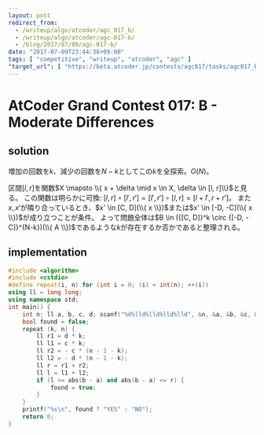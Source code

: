 ```yaml
---
layout: post
redirect_from:
  - /writeup/algo/atcoder/agc_017_b/
  - /writeup/algo/atcoder/agc-017-b/
  - /blog/2017/07/09/agc-017-b/
date: "2017-07-09T23:44:36+09:00"
tags: [ "competitive", "writeup", "atcoder", "agc" ]
"target_url": [ "https://beta.atcoder.jp/contests/agc017/tasks/agc017_b" ]
---
```


# AtCoder Grand Contest 017: B - Moderate Differences

## solution

増加の回数を$k$、減少の回数を$N - k$としてこの$k$を全探索。$O(N)$。

区間$[l, r]$を関数$X \mapsto \\{ x + \delta \mid x \in X, \delta \in [l, r]\\}$と見る。
この関数は明らかに可換: $[l, r] \circ [l', r'] = [l', r'] \circ [l, r] = [l + l', r + r']$。
また$x, x'$が隣り合っているとき、$x' \in [C, D](\\{ x \\})$または$x' \in [-D, -C](\\{ x \\})$が成り立つことが条件。
よって問題全体は$B \in ({[C, D]}^k \circ {[-D, -C]}^{N-k})(\\{ A \\})$であるような$k$が存在するか否かであると整理される。

## implementation

``` c++
#include <algorithm>
#include <cstdio>
#define repeat(i, n) for (int i = 0; (i) < int(n); ++(i))
using ll = long long;
using namespace std;
int main() {
    int n; ll a, b, c, d; scanf("%d%lld%lld%lld%lld", &n, &a, &b, &c, &d);
    bool found = false;
    repeat (k, n) {
        ll r1 = d * k;
        ll l1 = c * k;
        ll r2 = - c * (n - 1 - k);
        ll l2 = - d * (n - 1 - k);
        ll r = r1 + r2;
        ll l = l1 + l2;
        if (l <= abs(b - a) and abs(b - a) <= r) {
            found = true;
        }
    }
    printf("%s\n", found ? "YES" : "NO");
    return 0;
}
```
